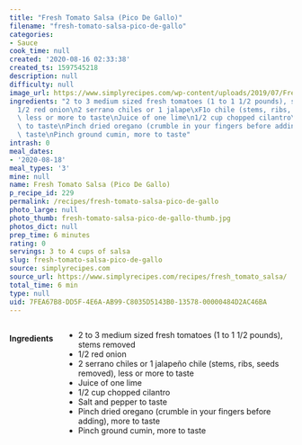 ```yaml
---
title: "Fresh Tomato Salsa (Pico De Gallo)"
filename: "fresh-tomato-salsa-pico-de-gallo"
categories:
- Sauce
cook_time: null
created: '2020-08-16 02:33:38'
created_ts: 1597545218
description: null
difficulty: null
image_url: https://www.simplyrecipes.com/wp-content/uploads/2019/07/Fresh-Tomato-Salsa-LEAD-1b-600x840.jpg
ingredients: "2 to 3 medium sized fresh tomatoes (1 to 1 1/2 pounds), stems removed\n\
  1/2 red onion\n2 serrano chiles or 1 jalape\xF1o chile (stems, ribs, seeds removed),\
  \ less or more to taste\nJuice of one lime\n1/2 cup chopped cilantro\nSalt and pepper\
  \ to taste\nPinch dried oregano (crumble in your fingers before adding), more to\
  \ taste\nPinch ground cumin, more to taste"
intrash: 0
meal_dates:
- '2020-08-18'
meal_types: '3'
mine: null
name: Fresh Tomato Salsa (Pico De Gallo)
p_recipe_id: 229
permalink: /recipes/fresh-tomato-salsa-pico-de-gallo
photo_large: null
photo_thumb: fresh-tomato-salsa-pico-de-gallo-thumb.jpg
photos_dict: null
prep_time: 6 minutes
rating: 0
servings: 3 to 4 cups of salsa
slug: fresh-tomato-salsa-pico-de-gallo
source: simplyrecipes.com
source_url: https://www.simplyrecipes.com/recipes/fresh_tomato_salsa/
total_time: 6 min
type: null
uid: 7FEA67B8-DD5F-4E6A-AB99-C8035D5143B0-13578-00000484D2AC46BA
---
```

<div class="large-8 medium-7 columns" id="writeup">	</div><!-- #writeup -->
</div><!-- #row-one -->
<div class="row" id="row-two">	<div class="medium-4 small-5 columns" id="ingredients"><h4>Ingredients</h4><div class="box box-ingredients content"><ul>
<li>2 to 3 medium sized fresh tomatoes (1 to 1 1/2 pounds), stems removed</li>
<li>1/2 red onion</li>
<li>2 serrano chiles or 1 jalapeño chile (stems, ribs, seeds removed), less or more to taste</li>
<li>Juice of one lime</li>
<li>1/2 cup chopped cilantro</li>
<li>Salt and pepper to taste</li>
<li>Pinch dried oregano (crumble in your fingers before adding), more to taste</li>
<li>Pinch ground cumin, more to taste</li>
</ul>
</div>	</div>	<div class="medium-6 small-7 columns" id="directions">	</div>